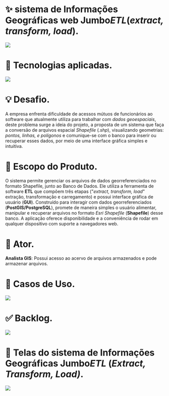 # ✨ sistema de Informações Geográficas web Jumbo*ETL*(*extract, transform, load*).
 ![](https://i.imgur.com/GVAU8Y1.png)

# 🔧 Tecnologias aplicadas.
![](https://i.imgur.com/bNRJEIt.png)

# 💡 Desafio.
A empresa enfrenta dificuldade de acessos mútuos de funcionários ao software que atualmente utiliza para trabalhar com _dados geoespaciais_, deste problema surge a ideia do projeto, a proposta de um sistema que faça a conversão de arquivos espacial *Shapefile* (*.shp*), visualizando geometrias: *pontos, linhas, e polígonos* e comunique-se com o banco para inserir ou recuperar esses dados, por meio de uma interface gráfica simples e intuitiva.

# 📅 Escopo do Produto.
O sistema permite gerenciar os arquivos de dados georreferenciados no formato Shapefile, junto ao Banco de Dados. Ele utiliza a ferramenta de software **ETL** que compõem três etapas ("*extract, transform, load*" extração, transformação e carregamento) e possui interface gráfica de usuário (**GUI**). Construído para interagir com dados georreferenciados (**PostGIS/PostgreSQL**), promete de maneira simples o usuário alimentar, manipular e recuperar arquivos no formato *Esri Shapefile* (**Shapefile**) desse banco. A aplicação oferece disponibilidade e a conveniência de rodar em qualquer dispositivo com suporte a navegadores web.

# 👥 Ator.
**Analista GIS**: Possui acesso ao acervo de arquivos armazenados e pode armazenar arquivos.

# 🔁 Casos de Uso.
![](https://imgur.com/3UwyV6f.png)

# ✅ Backlog.
![](https://i.imgur.com/Q6lCJzb.png)

# 🤝 Telas do sistema de Informações Geográficas Jumbo*ETL* (*Extract, Transform, Load)*.
![](https://i.imgur.com/0AO8IiY.jpg)
